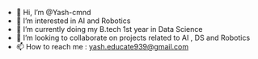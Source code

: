 - 👋 Hi, I’m @Yash-cmnd
- 👀 I’m interested in AI and Robotics
- 🌱 I’m currently doing my B.tech 1st year in Data Science
- 💞️ I’m looking to collaborate on projects related to AI , DS and Robotics
- 📫 How to reach me : yash.educate939@gmail.com

<!---
Yash-cmnd/Yash-cmnd is a ✨ special ✨ repository because its `README.md` (this file) appears on your GitHub profile.
You can click the Preview link to take a look at your changes.
--->
